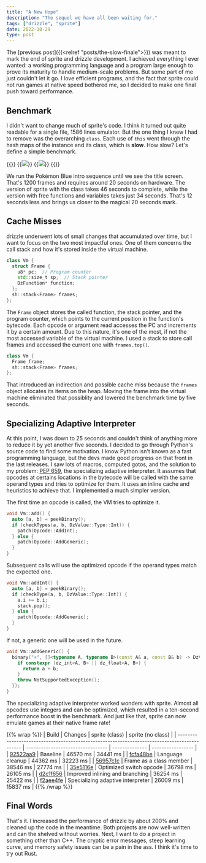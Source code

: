 ```yaml
---
title: "A New Hope"
description: "The sequel we have all been waiting for."
tags: ["drizzle", "sprite"]
date: 2022-10-29
type: post
---
```

The [previous post]({{<relref "posts/the-slow-finale">}}) was meant to mark the end of sprite and drizzle development. I achieved everything I ever wanted: a working programming language and a program large enough to prove its maturity to handle medium-scale problems. But some part of me just couldn't let it go. I love efficient programs, and the fact that sprite could not run games at native speed bothered me, so I decided to make one final push toward performance.

## Benchmark
I didn't want to change much of sprite's code. I think it turned out quite readable for a single file, 1586 lines emulator. But the one thing I knew I had to remove was the overarching `class`. Each use of `this` went through the hash maps of the instance and its class, which is **slow**. How slow? Let's define a simple benchmark.

{{<wrap>}}
  {{<image src="img/fight-scene.png" caption="Pokémon Blue intro sequence">}}
  {{<image src="img/title-screen.png" caption="Pokémon Blue title screen">}}
{{</wrap>}}

We run the Pokémon Blue intro sequence until we see the title screen. That's 1200 frames and requires around 20 seconds on hardware. The version of sprite with the class takes 46 seconds to complete, while the version with free functions and variables takes just 34 seconds. That's 12 seconds less and brings us closer to the magical 20 seconds mark.

## Cache Misses
drizzle underwent lots of small changes that accumulated over time, but I want to focus on the two most impactful ones. One of them concerns the call stack and how it's stored inside the virtual machine.

```cpp
class Vm {
  struct Frame {
    u8* pc;  // Program counter
    std::size_t sp;  // Stack pointer
    DzFunction* function;
  };
  sh::stack<Frame> frames;
};
```

The `Frame` object stores the called function, the stack pointer, and the program counter, which points to the current position in the function's bytecode. Each opcode or argument read accesses the PC and increments it by a certain amount. Due to this nature, it's one of the most, if not the most accessed variable of the virtual machine. I used a stack to store call frames and accessed the current one with `frames.top()`.

```cpp
class Vm {
  Frame frame;
  sh::stack<Frame> frames;
};
```

That introduced an indirection and possible cache miss because the `frames` object allocates its items on the heap. Moving the frame into the virtual machine eliminated that possiblity and lowered the benchmark time by five seconds.

## Specializing Adaptive Interpreter

At this point, I was down to 25 seconds and couldn't think of anything more to reduce it by yet another five seconds. I decided to go through Python's source code to find some motivation. I know Python isn't known as a fast programming language, but the devs made good progress on that front in the last releases. I saw lots of macros, computed gotos, and the solution to my problem: [PEP 659](https://peps.python.org/pep-0659/), the specializing adaptive interpreter.
It assumes that opcodes at certains locations in the bytecode will be called with the same operand types and tries to optimize for them. It uses an inline cache and heuristics to achieve that. I implemented a much simpler version.

The first time an opcode is called, the VM tries to optimize it.

```cpp
void Vm::add() {
  auto [a, b] = peekBinary();
  if (checkTypes(a, b, DzValue::Type::Int)) {
    patch(Opcode::AddInt);
  } else {
    patch(Opcode::AddGeneric);
  }
}
```

Subsequent calls will use the optimized opcode if the operand types match the expected one.

```cpp
void Vm::addInt() {
  auto [a, b] = peekBinary();
  if (checkType(a, b, DzValue::Type::Int)) {
    a.i += b.i;
    stack.pop();
  } else {
    patch(Opcode::AddGeneric);
  }
}
```

If not, a generic one will be used in the future.

```cpp
void Vm::addGeneric() {
  binary("+", []<typename A, typename B>(const A& a, const B& b) -> DzValue {
    if constexpr (dz_int<A, B> || dz_float<A, B>) {
      return a + b;
    }
    throw NotSupportedException();
  });
}
```

The specializing adaptive interpreter worked wonders with sprite. Almost all opcodes use integers and can be optimized, which resulted in a ten-second performance boost in the benchmark. And just like that, sprite can now emulate games at their native frame rate!

{{% wrap %}}
| Build                                                                                        | Changes                           | sprite (class) | sprite (no class) |
| -------------------------------------------------------------------------------------------- | --------------------------------- | -------------- | ----------------- |
| [92522aa9](https://github.com/jsmolka/drizzle/tree/92522aa9d085394d8797f555e97b8db82ae65a59) | Baseline                          | 46570 ms       | 34441 ms          |
| [fcfa48be](https://github.com/jsmolka/drizzle/tree/fcfa48be160bf035442ba200991f01ee5f402b22) | Language cleanup                  | 44362 ms       | 32223 ms          |
| [56957c1c](https://github.com/jsmolka/drizzle/tree/56957c1c3ba308253dba8b15dc9f6e21d219b4a7) | Frame as a class member           | 38546 ms       | 27774 ms          |
| [35e5116e](https://github.com/jsmolka/drizzle/tree/35e5116e8743c23bdb70c7453cb41a3df7757e1b) | Optimized switch opcode           | 36798 ms       | 26105 ms          |
| [d2c1f656](https://github.com/jsmolka/drizzle/tree/d2c1f656718c407264a833260d140664c4385038) | Improved inlining and branching   | 36254 ms       | 25422 ms          |
| [f2aee4fe](https://github.com/jsmolka/drizzle/tree/f2aee4fe38a619252e19675d4b03a13eb26d6add) | Specializing adaptive interpreter | 26009 ms       | 15837 ms          |
{{% /wrap %}}

## Final Words
That's it. I increased the performance of drizzle by about 200% and cleaned up the code in the meantime. Both projects are now well-written and can the shelved without worries. Next, I want to do a project in something other than C++. The cryptic error messages, steep learning curve, and memory safety issues can be a pain in the ass. I think it's time to try out Rust.
